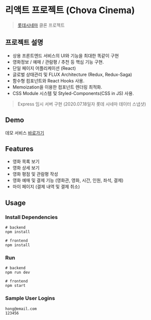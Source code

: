 # 리액트 프로젝트 (Chova Cinema)

> [롯데시네마](https://www.lottecinema.co.kr/) 클론 프로젝트

## 프로젝트 설명

- 상용 프론트엔드 서비스의 UI와 기능을 최대한 똑같이 구현
- 영화정보 / 예매 / 관람평 / 추천 등 핵심 기능 구현.
- 단일 페이지 어플리케이션 (React)
- 글로벌 상태관리 및 FLUX Architecture (Redux, Redux-Saga)
- 함수형 컴포넌트와 React Hooks 사용.
- Memoization을 이용한 컴포넌트 렌더링 최적화.
- CSS Module 시스템 및 Styled-Components(CSS in JS) 사용.

> Express 임시 서버 구현 (2020.07.18일자 롯데 시네마 데이터 스냅샷)

## Demo

데모 서비스 [바로가기](http://ec2-15-164-164-160.ap-northeast-2.compute.amazonaws.com:5000/)

## Features

- 영화 목록 보기
- 영화 상세 보기
- 영화 평점 및 관람평 작성
- 영화 예매 및 결제 기능 (영화관, 영화, 시간, 인원, 좌석, 결제)
- 마이 페이지 (결제 내역 및 결제 취소)

## Usage

### Install Dependencies

```
# backend
npm install

# frontend
npm install
```

### Run

```
# backend
npm run dev

# frontend
npm start
```

### Sample User Logins

```
hong@email.com
123456
```
